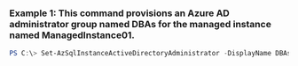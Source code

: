 ### Example 1: This command provisions an Azure AD administrator group named DBAs for the managed instance named ManagedInstance01.
```powershell
PS C:\> Set-AzSqlInstanceActiveDirectoryAdministrator -DisplayName DBAs -InstanceName ManagedInstance01 -ObjectId 00000000-0000-0000-0000-000000000000 -ResourceGroupName ResourceGroup01
```

